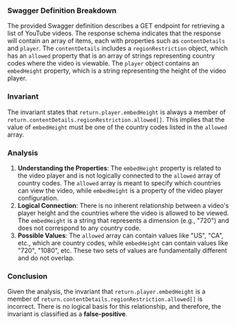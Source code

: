 ### Swagger Definition Breakdown
The provided Swagger definition describes a GET endpoint for retrieving a list of YouTube videos. The response schema indicates that the response will contain an array of items, each with properties such as `contentDetails` and `player`. The `contentDetails` includes a `regionRestriction` object, which has an `allowed` property that is an array of strings representing country codes where the video is viewable. The `player` object contains an `embedHeight` property, which is a string representing the height of the video player.

### Invariant
The invariant states that `return.player.embedHeight` is always a member of `return.contentDetails.regionRestriction.allowed[]`. This implies that the value of `embedHeight` must be one of the country codes listed in the `allowed` array.

### Analysis
1. **Understanding the Properties**: The `embedHeight` property is related to the video player and is not logically connected to the `allowed` array of country codes. The `allowed` array is meant to specify which countries can view the video, while `embedHeight` is a property of the video player configuration.
2. **Logical Connection**: There is no inherent relationship between a video's player height and the countries where the video is allowed to be viewed. The `embedHeight` is a string that represents a dimension (e.g., "720") and does not correspond to any country code.
3. **Possible Values**: The `allowed` array can contain values like "US", "CA", etc., which are country codes, while `embedHeight` can contain values like "720", "1080", etc. These two sets of values are fundamentally different and do not overlap.

### Conclusion
Given the analysis, the invariant that `return.player.embedHeight` is a member of `return.contentDetails.regionRestriction.allowed[]` is incorrect. There is no logical basis for this relationship, and therefore, the invariant is classified as a **false-positive**.
